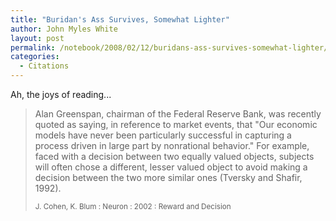 ```yaml
---
title: "Buridan's Ass Survives, Somewhat Lighter"
author: John Myles White
layout: post
permalink: /notebook/2008/02/12/buridans-ass-survives-somewhat-lighter/
categories:
  - Citations
---
```


Ah, the joys of reading...

<blockquote>
<p>Alan Greenspan, chairman of the Federal Reserve Bank, was recently quoted as saying, in reference to market events, that "Our economic models have never been particularly successful in capturing a process driven in large part by nonrational behavior." For example, faced with a decision between two equally valued objects, subjects will often chose a different, lesser valued object to avoid making a decision between the two more similar ones (Tversky and Shafir, 1992).</p>

<small>J. Cohen, K. Blum : Neuron : 2002 : Reward and Decision</small>
</blockquote>
